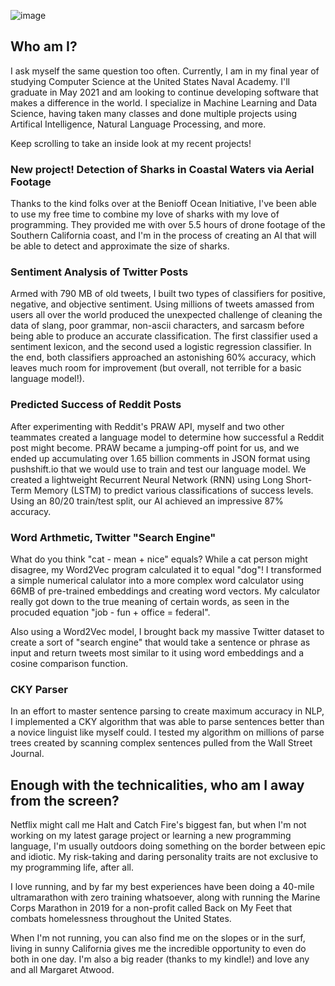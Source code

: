 ![image](https://user-images.githubusercontent.com/77426275/104655606-eeb1ba80-568b-11eb-9d37-7a1a2e2163c9.png)

## Who am I?

I ask myself the same question too often. Currently, I am in my final year of studying Computer Science at the United States Naval Academy. I'll graduate in May 2021 and am looking to continue developing software that makes a difference in the world. I specialize in Machine Learning and Data Science, having taken many classes and done multiple projects using Artifical Intelligence, Natural Language Processing, and more. 

Keep scrolling to take an inside look at my recent projects!

### New project! Detection of Sharks in Coastal Waters via Aerial Footage

Thanks to the kind folks over at the Benioff Ocean Initiative, I've been able to use my free time to combine my love of sharks with my love of programming. They provided me with over 5.5 hours of drone footage of the Southern California coast, and I'm in the process of creating an AI that will be able to detect and approximate the size of sharks. 

### Sentiment Analysis of Twitter Posts

Armed with 790 MB of old tweets, I built two types of classifiers for positive, negative, and objective sentiment. Using millions of tweets amassed from users all over the world produced the unexpected challenge of cleaning the data of slang, poor grammar, non-ascii characters, and sarcasm before being able to produce an accurate classification. The first classifier used a sentiment lexicon, and the second used a logistic regression classifier. In the end, both classifiers approached an astonishing 60% accuracy, which leaves much room for improvement (but overall, not terrible for a basic language model!). 

### Predicted Success of Reddit Posts

After experimenting with Reddit's PRAW API, myself and two other teammates created a language model to determine how successful a Reddit post might become. PRAW became a jumping-off point for us, and we ended up accumulating over 1.65 billion comments in JSON format using pushshift.io that we would use to train and test our language model. We created a lightweight Recurrent Neural Network (RNN) using Long Short-Term Memory (LSTM) to predict various classifications of success levels. Using an 80/20 train/test split, our AI achieved an impressive 87% accuracy. 

### Word Arthmetic, Twitter "Search Engine"

What do you think "cat - mean + nice" equals? While a cat person might disagree, my Word2Vec program calculated it to equal "dog"! I transformed a simple numerical calulator into a more complex word calculator using 66MB of pre-trained embeddings and creating word vectors. My calculator really got down to the true meaning of certain words, as seen in the procuded equation "job - fun + office = federal".

Also using a Word2Vec model, I brought back my massive Twitter dataset to create a sort of "search engine" that would take a sentence or phrase as input and return tweets most similar to it using word embeddings and a cosine comparison function.

### CKY Parser

In an effort to master sentence parsing to create maximum accuracy in NLP, I implemented a CKY algorithm that was able to parse sentences better than a novice linguist like myself could. I tested my algorithm on millions of parse trees created by scanning complex sentences pulled from the Wall Street Journal.

## Enough with the technicalities, who am I away from the screen?

Netflix might call me Halt and Catch Fire's biggest fan, but when I'm not working on my latest garage project or learning a new programming language, I'm usually outdoors doing something on the border between epic and idiotic. My risk-taking and daring personality traits are not exclusive to my programming life, after all. 

I love running, and by far my best experiences have been doing a 40-mile ultramarathon with zero training whatsoever, along with running the Marine Corps Marathon in 2019 for a non-profit called Back on My Feet that combats homelessness throughout the United States.

When I'm not running, you can also find me on the slopes or in the surf, living in sunny California gives me the incredible opportunity to even do both in one day. I'm also a big reader (thanks to my kindle!) and love any and all Margaret Atwood.
